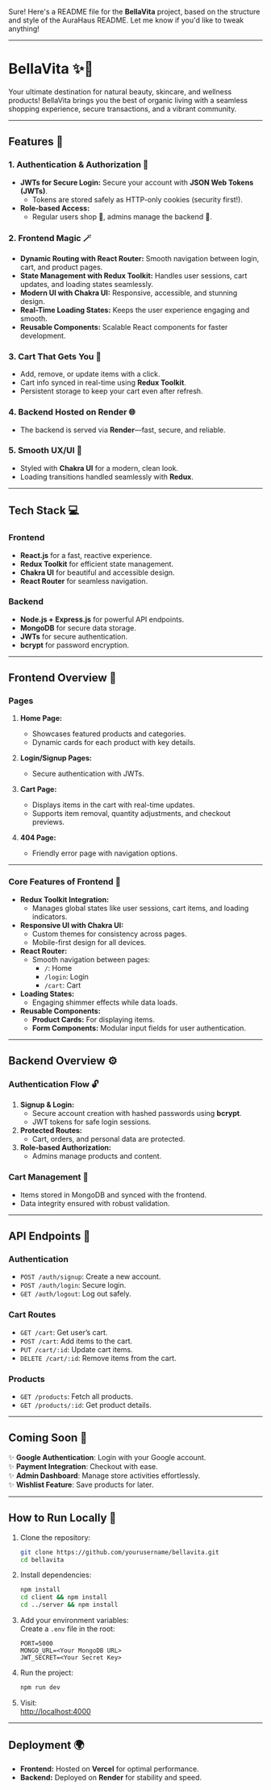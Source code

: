 Sure! Here's a README file for the **BellaVita** project, based on the structure and style of the AuraHaus README. Let me know if you'd like to tweak anything!  

---

# **BellaVita** ✨🌿  
Your ultimate destination for natural beauty, skincare, and wellness products! BellaVita brings you the best of organic living with a seamless shopping experience, secure transactions, and a vibrant community.  

---

## **Features** 🚀  

### **1. Authentication & Authorization 🔐**  
- **JWTs for Secure Login:** Secure your account with **JSON Web Tokens (JWTs)**.  
  - Tokens are stored safely as HTTP-only cookies (security first!).  
- **Role-based Access:**  
  - Regular users shop 🛒, admins manage the backend 👑.  

### **2. Frontend Magic 🪄**  
- **Dynamic Routing with React Router:** Smooth navigation between login, cart, and product pages.  
- **State Management with Redux Toolkit:** Handles user sessions, cart updates, and loading states seamlessly.  
- **Modern UI with Chakra UI:** Responsive, accessible, and stunning design.  
- **Real-Time Loading States:** Keeps the user experience engaging and smooth.  
- **Reusable Components:** Scalable React components for faster development.  

### **3. Cart That Gets You 🛒**  
- Add, remove, or update items with a click.  
- Cart info synced in real-time using **Redux Toolkit**.  
- Persistent storage to keep your cart even after refresh.  

### **4. Backend Hosted on Render 🌐**  
- The backend is served via **Render**—fast, secure, and reliable.  

### **5. Smooth UX/UI 🎨**  
- Styled with **Chakra UI** for a modern, clean look.  
- Loading transitions handled seamlessly with **Redux**.  

---

## **Tech Stack** 💻  

### **Frontend**  
- **React.js** for a fast, reactive experience.  
- **Redux Toolkit** for efficient state management.  
- **Chakra UI** for beautiful and accessible design.  
- **React Router** for seamless navigation.  

### **Backend**  
- **Node.js + Express.js** for powerful API endpoints.  
- **MongoDB** for secure data storage.  
- **JWTs** for secure authentication.  
- **bcrypt** for password encryption.  

---

## **Frontend Overview** 🎨  

### **Pages**  
1. **Home Page:**  
   - Showcases featured products and categories.  
   - Dynamic cards for each product with key details.  

2. **Login/Signup Pages:**  
   - Secure authentication with JWTs.  

3. **Cart Page:**  
   - Displays items in the cart with real-time updates.  
   - Supports item removal, quantity adjustments, and checkout previews.  

4. **404 Page:**  
   - Friendly error page with navigation options.  

---

### **Core Features of Frontend** 🌟  
- **Redux Toolkit Integration:**  
  - Manages global states like user sessions, cart items, and loading indicators.  
- **Responsive UI with Chakra UI:**  
  - Custom themes for consistency across pages.  
  - Mobile-first design for all devices.  
- **React Router:**  
  - Smooth navigation between pages:  
    - `/`: Home  
    - `/login`: Login  
    - `/cart`: Cart  
- **Loading States:**  
  - Engaging shimmer effects while data loads.  
- **Reusable Components:**  
  - **Product Cards:** For displaying items.  
  - **Form Components:** Modular input fields for user authentication.  

---

## **Backend Overview** ⚙️  

### **Authentication Flow** 🔓  
1. **Signup & Login:**  
   - Secure account creation with hashed passwords using **bcrypt**.  
   - JWT tokens for safe login sessions.  
2. **Protected Routes:**  
   - Cart, orders, and personal data are protected.  
3. **Role-based Authorization:**  
   - Admins manage products and content.  

### **Cart Management** 🛒  
- Items stored in MongoDB and synced with the frontend.  
- Data integrity ensured with robust validation.  

---

## **API Endpoints** 🎯  

### **Authentication**  
- `POST /auth/signup`: Create a new account.  
- `POST /auth/login`: Secure login.  
- `GET /auth/logout`: Log out safely.  

### **Cart Routes**  
- `GET /cart`: Get user’s cart.  
- `POST /cart`: Add items to the cart.  
- `PUT /cart/:id`: Update cart items.  
- `DELETE /cart/:id`: Remove items from the cart.  

### **Products**  
- `GET /products`: Fetch all products.  
- `GET /products/:id`: Get product details.  

---

## **Coming Soon** 🔮  
✨ **Google Authentication**: Login with your Google account.  
✨ **Payment Integration**: Checkout with ease.  
✨ **Admin Dashboard**: Manage store activities effortlessly.  
✨ **Wishlist Feature**: Save products for later.  

---

## **How to Run Locally** 🌈  

1. Clone the repository:  
   ```bash
   git clone https://github.com/yourusername/bellavita.git
   cd bellavita
   ```

2. Install dependencies:  
   ```bash
   npm install
   cd client && npm install
   cd ../server && npm install
   ```

3. Add your environment variables:  
   Create a `.env` file in the root:  
   ```env
   PORT=5000
   MONGO_URL=<Your MongoDB URL>
   JWT_SECRET=<Your Secret Key>
   ```

4. Run the project:  
   ```bash
   npm run dev
   ```

5. Visit:  
   [http://localhost:4000](http://localhost:3000)  

---

## **Deployment** 🌍  
- **Frontend:** Hosted on **Vercel** for optimal performance.  
- **Backend:** Deployed on **Render** for stability and speed.  
